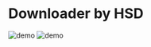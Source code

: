 # Downloader by HSD
![demo](https://i.imgur.com/xk09kUW.png)
![demo](https://i.imgur.com/xdVToeU.png)
